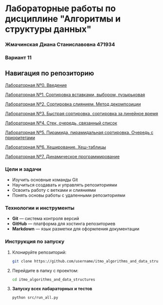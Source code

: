 # Лабораторные работы по дисциплине "Алгоритмы и структуры данных"
### Жмачинская Диана Станиславовна 471934
### Вариант 11
## Навигация по репозиторию

[﻿﻿﻿Лабораторная Nº0. Введение](https://github.com/befovis/asd-itmo/tree/main/lab0)

[﻿﻿﻿Лабораторная Nº1. Сортировка вставками, выбором, пузырьковая](https://github.com/befovis/asd-itmo/tree/main/lab1)

﻿﻿﻿[Лабораторная Nº2. Сортировка слиянием. Метод декомпозиции](https://github.com/befovis/asd-itmo/tree/main/lab2)
   
[Лабораторная Nº3. Быстрая сортировка, сортировка за линейное время](https://github.com/befovis/asd-itmo/tree/main/lab3)

[Лабораторная Nº4. Стек, очередь, связанный список](https://github.com/befovis/asd-itmo/tree/main/lab4)

[Лабораторная Nº5. Пирамида, пирамидальная сортировка. Очередь с приоритетами](https://github.com/befovis/asd-itmo/tree/main/lab5)

[Лабораторная Nº6. Хеширование. Хеш-таблицы](https://github.com/befovis/asd-itmo/tree/main/lab6)

[Лабораторная Nº7. Динамическое программирование](https://github.com/befovis/asd-itmo/tree/main/lab7)


### Цели и задачи

- Изучить основные команды Git
- Научиться создавать и управлять репозиториями
- Освоить работу с ветками и слияниями
- Понять основы работы с удаленными репозиториями

### Технологии и инструменты

- **Git** — система контроля версий
- **GitHub** — платформа для хостинга репозиториев
- **Markdown** — язык разметки для оформления документации

### Инструкция по запуску

1. Клонируйте репозиторий:
   ```bash
   git clone https://github.com/username/itmo_algorithms_and_data_structures.git
   ```
2. Перейдите в папку с проектом:
   ```bash
   cd itmo_algorithms_and_data_structures
   ```
3. **Запуску всех лабараторных и тестов**
    ```bash
    python src/run_all.py
      ```


